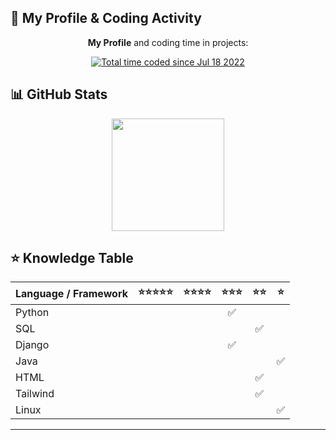 ## 🌟 My Profile & Coding Activity

<div align="center">
    <p><strong>My Profile</strong> and coding time in projects:</p>
    <a href="https://wakatime.com/@Juaoinacio">
        <img src="https://wakatime.com/badge/user/ac313119-199b-4ed6-9b4c-4abacc152d18.svg" alt="Total time coded since Jul 18 2022" />
    </a>
</div>

## 📊 GitHub Stats

<div align="center">
  <a href="https://github.com/Juaoinacio">
    <img height="180em" src="https://github-readme-stats.vercel.app/api/top-langs/?username=Juaoinacio&layout=compact&langs_count=7&theme=dark"/>
  </a>
</div>

## ⭐ Knowledge Table

<div align="center">

| Language / Framework | ⭐⭐⭐⭐⭐ | ⭐⭐⭐⭐ | ⭐⭐⭐ | ⭐⭐ | ⭐ |
| -------------------- | :----: | :---: | :--: | :-: | :-: |
| Python               |        |       | ✅  |     |     |
| SQL                  |        |       |     | ✅  |     |
| Django               |        |       | ✅  |     |     |
| Java                 |        |       |     |     | ✅  |
| HTML                 |        |       |     | ✅  |     |
| Tailwind             |        |       |     | ✅  |     |
| Linux                |        |       |     |     | ✅  |

</div>

---
